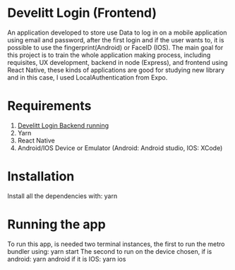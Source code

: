 # Develitt Login (Frontend)

An application developed to store use Data to log in on a mobile application using email and password, after the first login and if the user wants to, it is possible to use the fingerprint(Android) or FaceID (IOS). The main goal for this project is to train the whole application making process, including requisites, UX development, backend in node (Express), and frontend using React Native, these kinds of applications are good for studying new library and in this case, I used LocalAuthentication from Expo.

# Requirements
1. <a href="https://github.com/vinyscordeiro/DevelittLogin-Backend">Develitt Login Backend running</a> 
2. Yarn
3. React Native
4. Android/IOS Device or Emulator (Android: Android studio, IOS: XCode)


# Installation
Install all the dependencies with: yarn

# Running the app
To run this app, is needed two terminal instances, the first to run the metro bundler using: yarn start
The second to run on the device chosen, if is android: yarn android
if it is IOS: yarn ios
